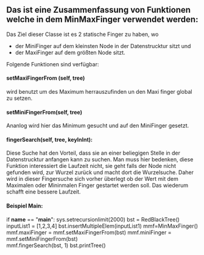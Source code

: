 ## Das ist eine Zusammenfassung von Funktionen welche in dem MinMaxFinger verwendet werden:  

Das Ziel dieser Classe ist es 2 statische Finger zu haben, wo 
- der MiniFinger auf dem kleinsten Node in der Datenstrucktur sitzt und 
- der MaxiFinger auf dem größten Node sitzt.

Folgende Funktionen sind verfügbar:

#### setMaxiFingerFrom (self, tree)
wird benutzt um des Maximum herrauszufinden un den Maxi finger global zu setzen.

#### setMiniFingerFrom(self, tree)
Ananlog wird hier das Minimum gesucht und auf den MiniFinger gesetzt.

#### fingerSearch(self, tree, keyInInt):
Diese Suche hat den Vorteil, dass sie an einer beliegigen Stelle in der Datenstrucktur anfangen kann zu suchen. 
Man muss hier bedenken, diese Funktion interessiert die Laufzeit nicht, sie geht falls der Node nicht gefunden wird, zur Wurzel zurück und macht dort die Wurzelsuche. Daher wird in dieser Fingersuche sich vorher überlegt ob der Wert mit dem Maximalen oder Mininmalen Finger gestartet werden soll. Das wiederum schafft eine bessere Laufzeit.

#### Beispiel Main:

if __name__ == "__main__":
    sys.setrecursionlimit(2000)
    bst = RedBlackTree()
    inputList1 = [1,2,3,4]
    bst.insertMultipleElem(inputList1)
    mmf=MinMaxFinger()
    mmf.maxiFinger = mmf.setMaxiFingerFrom(bst)
    mmf.miniFinger = mmf.setMiniFingerFrom(bst)    
    mmf.fingerSearch(bst, 1)
    bst.printTree()